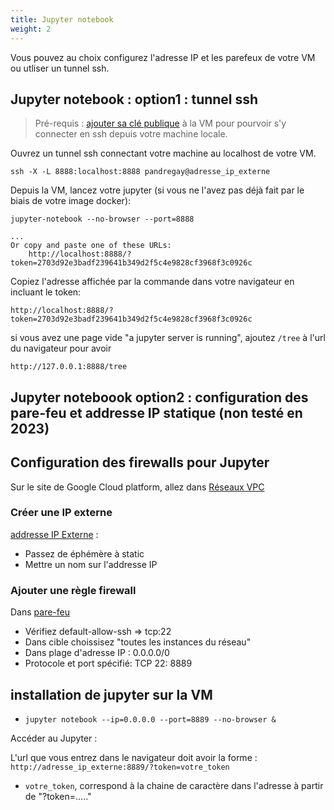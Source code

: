 ```yaml
---
title: Jupyter notebook
weight: 2
---
```


Vous pouvez au choix configurez l'adresse IP et les parefeux de votre VM ou utliser un tunnel ssh.

## Jupyter notebook : option1 : tunnel ssh

> Pré-requis : [ajouter sa clé publique](../../utilisation/transfert_fichier/#connection-en-ssh-depuis-votre-machine-locale) à la VM pour pourvoir s'y connecter en ssh depuis votre machine locale. 

Ouvrez un tunnel ssh connectant votre machine au localhost de votre VM.
```
ssh -X -L 8888:localhost:8888 pandregay@adresse_ip_externe
```

Depuis la VM, lancez votre jupyter (si vous ne l'avez pas déjà fait par le biais de votre image docker):

```
jupyter-notebook --no-browser --port=8888
```
    ...
    Or copy and paste one of these URLs:
        http://localhost:8888/?token=2703d92e3badf239641b349d2f5c4e9828cf3968f3c0926c

Copiez l'adresse affichée par la commande dans votre navigateur en incluant le token:
```
http://localhost:8888/?token=2703d92e3badf239641b349d2f5c4e9828cf3968f3c0926c
```
si vous avez une page vide "a jupyter server is running", ajoutez `/tree` à l'url du navigateur pour avoir
```
http://127.0.0.1:8888/tree
```


## Jupyter noteboook option2 : configuration des pare-feu et addresse IP statique (non testé en 2023)

## Configuration des firewalls pour Jupyter

Sur le site de Google Cloud platform, allez dans [Réseaux VPC](https://console.cloud.google.com/networking/networks/)


### Créer une IP externe


[addresse IP Externe](https://console.cloud.google.com/networking/addresses/) :


* Passez de éphémère à static
* Mettre un nom sur l'addresse IP


### Ajouter une règle firewall


Dans [pare-feu](https://console.cloud.google.com/networking/firewalls) 


* Vérifiez default-allow-ssh => tcp:22
* Dans cible choissisez "toutes les instances du réseau"
* Dans plage d'adresse IP : 0.0.0.0/0
* Protocole et port spécifié: TCP 22: 8889


## installation de jupyter sur la VM

* `jupyter notebook --ip=0.0.0.0 --port=8889 --no-browser &`


Accéder au Jupyter :

L'url que vous entrez dans le navigateur doit avoir la forme : `http://adresse_ip_externe:8889/?token=votre_token`

* `votre_token`, correspond à la chaine de caractère dans l'adresse à partir de "?token=....."
